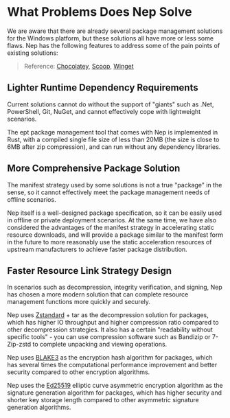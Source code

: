 # What Problems Does Nep Solve
We are aware that there are already several package management solutions for the Windows platform, but these solutions all have more or less some flaws. Nep has the following features to address some of the pain points of existing solutions:

> Reference: [Chocolatey](https://chocolatey.org/), [Scoop](https://scoop.sh/), [Winget](https://github.com/microsoft/winget-cli)

## Lighter Runtime Dependency Requirements
Current solutions cannot do without the support of "giants" such as .Net, PowerShell, Git, NuGet, and cannot effectively cope with lightweight scenarios.

The ept package management tool that comes with Nep is implemented in Rust, with a compiled single file size of less than 20MB (the size is close to 6MB after zip compression), and can run without any dependency libraries.

## More Comprehensive Package Solution
The manifest strategy used by some solutions is not a true "package" in the sense, so it cannot effectively meet the package management needs of offline scenarios.

Nep itself is a well-designed package specification, so it can be easily used in offline or private deployment scenarios. At the same time, we have also considered the advantages of the manifest strategy in accelerating static resource downloads, and will provide a package similar to the manifest form in the future to more reasonably use the static acceleration resources of upstream manufacturers to achieve faster package distribution.

## Faster Resource Link Strategy Design
In scenarios such as decompression, integrity verification, and signing, Nep has chosen a more modern solution that can complete resource management functions more quickly and securely.

Nep uses [Zstandard](https://github.com/facebook/zstd) + tar as the decompression solution for packages, which has higher IO throughput and higher compression ratio compared to other decompression strategies. It also has a certain "readability without specific tools" - you can use compression software such as Bandizip or 7-Zip-zstd to complete unpacking and viewing operations.

Nep uses [BLAKE3](https://github.com/BLAKE3-team/BLAKE3) as the encryption hash algorithm for packages, which has several times the computational performance improvement and better security compared to other encryption algorithms.

Nep uses the [Ed25519](https://ed25519.cr.yp.to/) elliptic curve asymmetric encryption algorithm as the signature generation algorithm for packages, which has higher security and shorter key storage length compared to other asymmetric signature generation algorithms.
